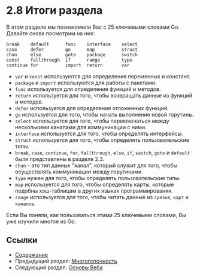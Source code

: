 # 2.8 Итоги раздела

В этом разделе мы познакомили Вас с 25 ключевыми словами Go. Давайте снова посмотрим на них:

	break    default      func    interface    select
	case     defer        go      map          struct
	chan     else         goto    package      switch
	const    fallthrough  if      range        type
	continue for          import  return       var
	
- `var` и `const` используются для определения переменных и констант.
- `package` и `import` используются для работы с пакетами.
- `func` используется для определения функций и методов.
- `return` используется для того, чтобы возвращать данные из функций и методов.
- `defer` используется для определения отложенных функций.
- `go` используется для того, чтобы начать выполнение новой горутины.
- `select` используется для того, чтобы переключаться между несколькими каналами для коммуникации с ними.
- `interface` используется для того, чтобы определять интерфейсы.
- `struct` используется для того, чтобы определять пользовательские типы.
- `break`, `case`, `continue`, `for`, `fallthrough`, `else`, `if`, `switch`, `goto` и `default` были представлены в разделе 2.3.
- `chan` - это тип данных "канал", который служит для того, чтобы осуществлять коммуникации между горутинами.
- `type` нужен для того, чтобы определять пользовательские типы.
- `map` используется для того, чтобы определять карты, которые подобны хэш-таблицам в других языках программирования.
- `range` используется для того, чтобы читать данные из `срезов`, `карт` и `каналов`.

Если Вы поняли, как пользоваться этими 25 ключевыми словами, Вы уже изучили многое из Go.

## Ссылки

- [Содержание](build-web-application-with-golang-ru.md)
- Предыдущий раздел: [Многопоточность](myBrain/ЯП%20и%20не%20только/go.md/ru/02.7.md)
- Следующий раздел: [Основы Веба](myBrain/ЯП%20и%20не%20только/go.md/ru/03.0.md)
